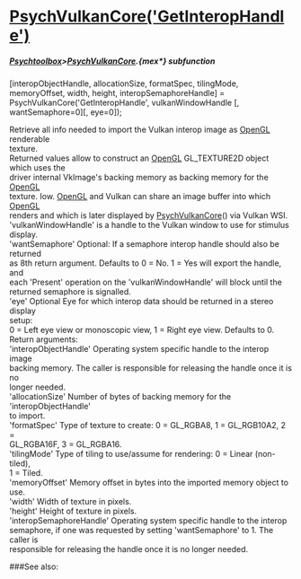 # [PsychVulkanCore('GetInteropHandle')](PsychVulkanCore-GetInteropHandle) 
##### [Psychtoolbox](Psychtoolbox)>[PsychVulkanCore](PsychVulkanCore).{mex*} subfunction

[interopObjectHandle, allocationSize, formatSpec, tilingMode, memoryOffset, width, height, interopSemaphoreHandle] = PsychVulkanCore('GetInteropHandle', vulkanWindowHandle [, wantSemaphore=0][, eye=0]);

Retrieve all info needed to import the Vulkan interop image as [OpenGL](OpenGL) renderable  
texture.  
Returned values allow to construct an [OpenGL](OpenGL) GL\_TEXTURE2D object which uses the  
driver internal VkImage's backing memory as backing memory for the [OpenGL](OpenGL)  
texture. Iow. [OpenGL](OpenGL) and Vulkan can share an image buffer into which [OpenGL](OpenGL)  
renders and which is later displayed by [PsychVulkanCore](PsychVulkanCore)() via Vulkan WSI.  
'vulkanWindowHandle' is a handle to the Vulkan window to use for stimulus  
display.  
'wantSemaphore' Optional: If a semaphore interop handle should also be returned  
as 8th return argument. Defaults to 0 = No. 1 = Yes will export the handle, and  
each 'Present' operation on the 'vulkanWindowHandle' will block until the  
returned semaphore is signalled.  
'eye' Optional Eye for which interop data should be returned in a stereo display  
setup:  
0 = Left eye view or monoscopic view, 1 = Right eye view. Defaults to 0.  
Return arguments:  
'interopObjectHandle' Operating system specific handle to the interop image  
backing memory. The caller is responsible for releasing the handle once it is no  
longer needed.  
'allocationSize' Number of bytes of backing memory for the 'interopObjectHandle'  
to import.  
'formatSpec' Type of texture to create: 0 = GL\_RGBA8, 1 = GL\_RGB10A2, 2 =  
GL\_RGBA16F, 3 = GL\_RGBA16.  
'tilingMode' Type of tiling to use/assume for rendering: 0 = Linear (non-tiled),  
1 = Tiled.  
'memoryOffset' Memory offset in bytes into the imported memory object to use.  
'width' Width of texture in pixels.  
'height' Height of texture in pixels.  
'interopSemaphoreHandle' Operating system specific handle to the interop  
semaphore, if one was requested by setting 'wantSemaphore' to 1. The caller is  
responsible for releasing the handle once it is no longer needed.  
  


###See also:

